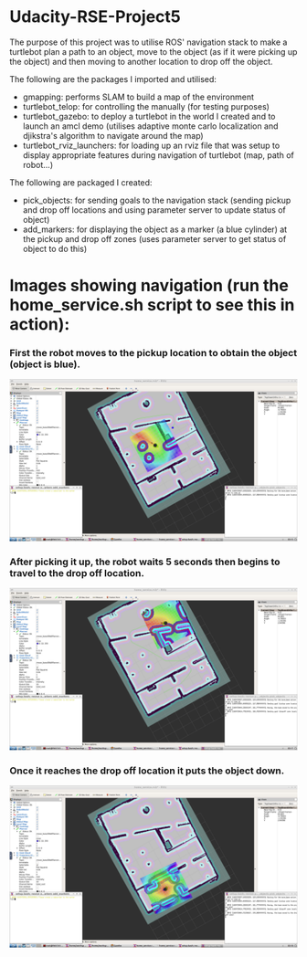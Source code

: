 # Udacity-RSE-Project5

The purpose of this project was to utilise ROS' navigation stack to make a turtlebot plan a path to an object, move to the object (as if it were picking up the object) and then moving to another location to drop off the object.

The following are the packages I imported and utilised:

 - gmapping: performs SLAM to build a map of the environment
 - turtlebot_telop: for controlling the manually (for testing purposes)
 - turtlebot_gazebo: to deploy a turtlebot in the world I created and to launch an amcl demo (utilises adaptive monte carlo localization and djikstra's algorithm to navigate around the map)
 - turtlebot_rviz_launchers: for loading up an rviz file that was setup to display appropriate features during navigation of turtlebot (map, path of robot...)

The following are packaged I created:

 - pick_objects: for sending goals to the navigation stack (sending pickup and drop off locations and using parameter server to update status of object)
 - add_markers: for displaying the object as a marker (a blue cylinder) at the pickup and drop off zones (uses parameter server to get status of object to do this)


# Images showing navigation (run the home_service.sh script to see this in action):
### First the robot moves to the pickup location to obtain the object (object is blue).
![Alt text](media/moving_to_object.png?raw=true "moving_to_object")
### After picking it up, the robot waits 5 seconds then begins to travel to the drop off location.
![Alt text](media/carrying_object.png?raw=true "carrying_object")
### Once it reaches the drop off location it puts the object down.
![Alt text](media/dropping_object.png?raw=true "dropping_object")
